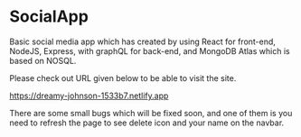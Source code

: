 # SocialApp

Basic social media app which has created by using React for front-end, NodeJS, Express, with graphQL for back-end, and MongoDB Atlas which is based on NOSQL.

Please check out URL given below to be able to visit the site.

https://dreamy-johnson-1533b7.netlify.app 

There are some small bugs which will be fixed soon, and one of them is you need to refresh the page to see delete icon and your name on the navbar.
